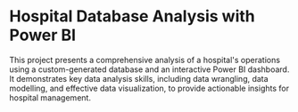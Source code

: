 # Hospital Database Analysis with Power BI
This project presents a comprehensive analysis of a hospital's operations using a custom-generated database and an interactive Power BI dashboard. It demonstrates key data analysis skills, including data wrangling, data modelling, and effective data visualization, to provide actionable insights for hospital management.



